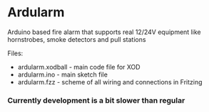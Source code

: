 # Ardularm
Arduino based fire alarm that supports real 12/24V equipment like hornstrobes, smoke detectors and pull stations

Files:
* ardularm.xodball - main code file for XOD
* ardularm.ino  - main sketch file
* ardularm.fzz - scheme of all wiring and connections in Fritzing
### Currently development is a bit slower than regular
